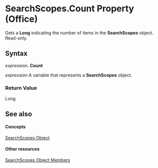 
# SearchScopes.Count Property (Office)

Gets a  **Long** indicating the number of items in the **SearchScopes** object. Read-only.


## Syntax

 _expression_. **Count**

 _expression_ A variable that represents a **SearchScopes** object.


### Return Value

Long


## See also


#### Concepts


[SearchScopes Object](ec42a522-13f3-319b-9453-a5b78c61e74c.md)
#### Other resources


[SearchScopes Object Members](2e4ad88b-25ba-02d1-b7ea-d850db076357.md)